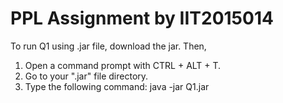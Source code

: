 # PPL Assignment by IIT2015014
To run Q1 using .jar file, download the jar. Then,

1. Open a command prompt with CTRL + ALT + T.
2. Go to your ".jar" file directory. 
3. Type the following command: java -jar Q1.jar

